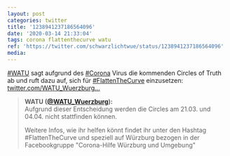 ```yaml
---
layout: post
categories: twitter
title: '1238941237186564096'
date: '2020-03-14 21:33:04'
tags: corona flattenthecurve watu
ref: 'https://twitter.com/schwarzlichtwue/status/1238941237186564096'
media:
---
```

[#WATU](/t/watu) sagt aufgrund des [#Corona](/t/corona) Virus die kommenden Circles of Truth ab und ruft dazu auf, sich für [#FlattenTheCurve](/t/flattenthecurve) einzusetzen: [twitter.com/WATU_Wuerzburg…](https://twitter.com/WATU_Wuerzburg/status/1238937297560784897) 
> <b>WATU ([@WATU_Wuerzburg](https://twitter.com/WATU_Wuerzburg)):</b>  
>Aufgrund dieser Entscheidung werden die Circles am 21.03. und 04.04. nicht stattfinden können.  
>  
>Weitere Infos, wie ihr helfen könnt findet ihr unter den Hashtag #FlattenTheCurve und speziell auf Würzburg bezogen in der Facebookgruppe "Corona-Hilfe Würzburg und Umgebung"    

